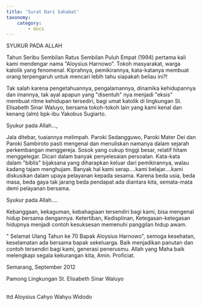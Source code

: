 ```yaml
---
title: 'Surat Dari Sahabat'
taxonomy:
    category:
        - docs
---
```


SYUKUR PADA ALLAH

Tahun Seribu Sembilan Ratus Sembilan Puluh Empat (1994) pertama kali kami mendengar nama "Aloysius Harnowo". Tokoh masyarakat, warga katolik yang fenomenal. Kiprahnya, pemikirannya, kata-katanya membuat orang terpengaruh untuk mencari lebih tahu siapakah beliau ini?!

Tak salah karena pengetahuannya, pengalamannya, dinamika kehidupannya dan imannya, tak ayal apapun yang "disentuh" nya menjadi "eksis" membuat ritme kehidupan tersediri, bagi umat katolik di lingkungan St. Elisabeth Sinar Waluyo, bersama tokoh-tokoh lain yang kami kenal dan kenang (alm) bpk-ibu Yakobus Sugiarto.

Syukur pada Allah...,

Jala ditebar, tuaiannya melimpah. Paroki Sedangguwo, Paroki Mater Dei dan Paroki Sambiroto pasti mengenal dan menuliskan namanya dalam sejarah perkembangan menggereja. Sosok yang cukup tinggi besar, relatif hitam menggelegar. Dicari dalam banyak penyelesaian persoalan. Kata-kata dalam "biblis" bijaksana yang diharapkan keluar dari pemikirannya, walau kadang tajam menghujam.
Banyak hal kami serap....kami belajar....kami diskusikan dalam upaya pelayanan kepada sesama. Karena beda usia, beda masa, beda gaya tak jarang beda pendapat ada diantara kita, semata-mata demi pelayanan bersama.

Syukur pada Allah....

Kebanggaan, kekaguman, kebahagiaan tersendiri bagi kami, bisa mengenal hidup bersama dengannya. Ketertiban, Kedisplinan, Ketegasan-ketegasan hidupnya menjadi contoh kesuksesan memenuhi panggilan hidup awam.

" Selamat Ulang Tahun ke 70 Bapak Aloysius Harnowo", semoga kesehatan, keselamatan ada bersama bapak sekeluarga. Baik menjadikan panutan dan contoh tersendiri bagi kami, generasi penerusmu.
Allah yang Maha baik melengkapi segala kekurangan kita, Amin.
Proficiat.

Semarang, September 2012

Pamong Lingkungan St. Elisabeth Sinar Waluyo

<br>
ttd
Aloysius Cahyo Wahyu Widodo
